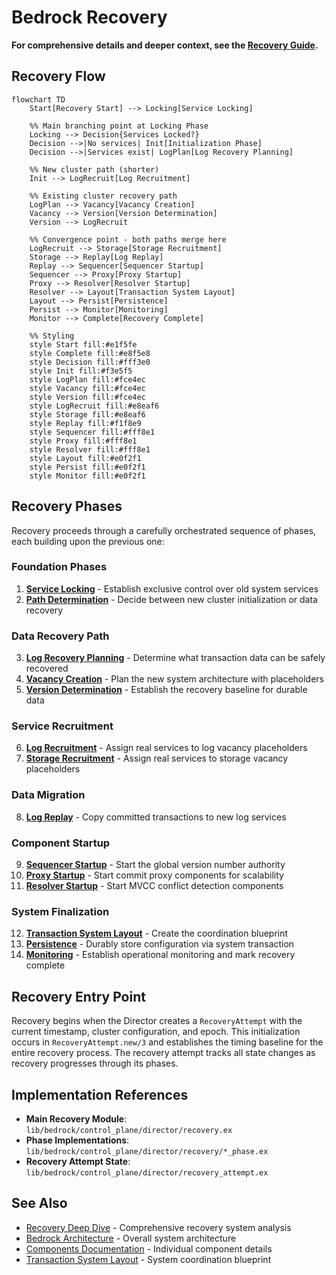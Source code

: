 # Bedrock Recovery

**For comprehensive details and deeper context, see the [Recovery Guide](../deep-dives/recovery.md).**

## Recovery Flow

```mermaid
flowchart TD
    Start[Recovery Start] --> Locking[Service Locking]
    
    %% Main branching point at Locking Phase
    Locking --> Decision{Services Locked?}
    Decision -->|No services| Init[Initialization Phase]
    Decision -->|Services exist| LogPlan[Log Recovery Planning]
    
    %% New cluster path (shorter)
    Init --> LogRecruit[Log Recruitment]
    
    %% Existing cluster recovery path
    LogPlan --> Vacancy[Vacancy Creation]
    Vacancy --> Version[Version Determination]
    Version --> LogRecruit
    
    %% Convergence point - both paths merge here
    LogRecruit --> Storage[Storage Recruitment]
    Storage --> Replay[Log Replay]
    Replay --> Sequencer[Sequencer Startup]
    Sequencer --> Proxy[Proxy Startup]
    Proxy --> Resolver[Resolver Startup]
    Resolver --> Layout[Transaction System Layout]
    Layout --> Persist[Persistence]
    Persist --> Monitor[Monitoring]
    Monitor --> Complete[Recovery Complete]
    
    %% Styling
    style Start fill:#e1f5fe
    style Complete fill:#e8f5e8
    style Decision fill:#fff3e0
    style Init fill:#f3e5f5
    style LogPlan fill:#fce4ec
    style Vacancy fill:#fce4ec
    style Version fill:#fce4ec
    style LogRecruit fill:#e8eaf6
    style Storage fill:#e8eaf6
    style Replay fill:#f1f8e9
    style Sequencer fill:#fff8e1
    style Proxy fill:#fff8e1
    style Resolver fill:#fff8e1
    style Layout fill:#e0f2f1
    style Persist fill:#e0f2f1
    style Monitor fill:#e0f2f1
```

## Recovery Phases

Recovery proceeds through a carefully orchestrated sequence of phases, each building upon the previous one:

### Foundation Phases

1. **[Service Locking](recovery/service-locking.md)** - Establish exclusive control over old system services
2. **[Path Determination](recovery/path-determination.md)** - Decide between new cluster initialization or data recovery

### Data Recovery Path

3. **[Log Recovery Planning](recovery/log-recovery-planning.md)** - Determine what transaction data can be safely recovered
4. **[Vacancy Creation](recovery/vacancy-creation.md)** - Plan the new system architecture with placeholders
5. **[Version Determination](recovery/version-determination.md)** - Establish the recovery baseline for durable data

### Service Recruitment

6. **[Log Recruitment](recovery/log-recruitment.md)** - Assign real services to log vacancy placeholders
7. **[Storage Recruitment](recovery/storage-recruitment.md)** - Assign real services to storage vacancy placeholders

### Data Migration

8. **[Log Replay](recovery/log-replay.md)** - Copy committed transactions to new log services

### Component Startup

9. **[Sequencer Startup](recovery/sequencer-startup.md)** - Start the global version number authority
10. **[Proxy Startup](recovery/proxy-startup.md)** - Start commit proxy components for scalability
11. **[Resolver Startup](recovery/resolver-startup.md)** - Start MVCC conflict detection components

### System Finalization

12. **[Transaction System Layout](recovery/transaction-system-layout.md)** - Create the coordination blueprint
13. **[Persistence](recovery/persistence.md)** - Durably store configuration via system transaction
14. **[Monitoring](recovery/monitoring.md)** - Establish operational monitoring and mark recovery complete

## Recovery Entry Point

Recovery begins when the Director creates a `RecoveryAttempt` with the current timestamp, cluster configuration, and epoch. This initialization occurs in `RecoveryAttempt.new/3` and establishes the timing baseline for the entire recovery process. The recovery attempt tracks all state changes as recovery progresses through its phases.

## Implementation References

- **Main Recovery Module**: `lib/bedrock/control_plane/director/recovery.ex`
- **Phase Implementations**: `lib/bedrock/control_plane/director/recovery/*_phase.ex`
- **Recovery Attempt State**: `lib/bedrock/control_plane/director/recovery_attempt.ex`

## See Also

- [Recovery Deep Dive](../deep-dives/recovery.md) - Comprehensive recovery system analysis
- [Bedrock Architecture](../deep-dives/architecture.md) - Overall system architecture
- [Components Documentation](../components/) - Individual component details
- [Transaction System Layout](transaction-system-layout.md) - System coordination blueprint
